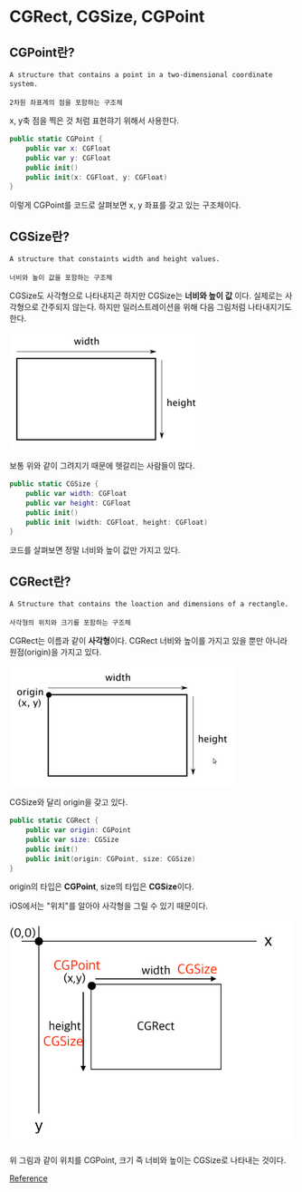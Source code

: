 # CGRect, CGSize, CGPoint

## CGPoint란?

```
A structure that contains a point in a two-dimensional coordinate system.

2차원 좌표계의 점을 포함하는 구조체
```

x, y축 점을 찍은 것 처럼 표현햐기 위해서 사용한다.

```swift
public static CGPoint {
    public var x: CGFloat
    public var y: CGFloat
    public init()
    public init(x: CGFloat, y: CGFloat)
}
```

이렇게 CGPoint를 코드로 살펴보면 x, y 좌표를 갖고 있는 구조체이다.

## CGSize란?

```
A structure that constaints width and height values.

너비와 높이 값을 포함하는 구조체
```

CGSize도 사각형으로 나타내지곤 하지만 CGSize는 **너비와 높이 값** 이다. 실제로는 사각형으로 간주되지 않는다. 하지만 일러스트레이션을 위해 다음 그림처럼 나타내지기도 한다.

![CGSize](./images/CGSize.png)

보통 위와 같이 그려지기 때문에 헷갈리는 사람들이 많다.

```swift
public static CGSize {
    public var width: CGFloat
    public var height: CGFloat
    public init()
    public init (width: CGFloat, height: CGFloat)
}
```

코드를 살펴보면 정말 너비와 높이 값만 가지고 있다.

## CGRect란?

```
A Structure that contains the loaction and dimensions of a rectangle.

사각형의 위치와 크기를 포함하는 구조체
```

CGRect는 이름과 같이 **사각형**이다.
CGRect 너비와 높이를 가지고 있을 뿐만 아니라 원점(origin)을 가지고 있다.

![CGRect](./images/CGRect.png)

CGSize와 달리 origin을 갖고 있다.

```swift
public static CGRect {
    public var origin: CGPoint
    public var size: CGSize
    public init()
    public init(origin: CGPoint, size: CGSize)
}
```

origin의 타입은 **CGPoint**, size의 타입은 **CGSize**이다.

iOS에서는 "위치"를 알아야 사각형을 그릴 수 있기 때문이다.

![CGRect2](./images/CGRect2.png)

위 그림과 같이 위치를 CGPoint, 크기 즉 너비와 높이는 CGSize로 나타내는 것이다.

[Reference](https://zeddios.tistory.com/201)
